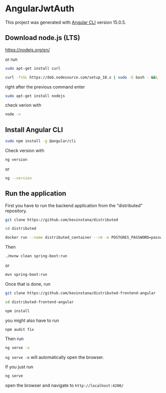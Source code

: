 # AngularJwtAuth

This project was generated with [Angular CLI](https://github.com/angular/angular-cli) version 15.0.5.

## Download node.js (LTS)

https://nodejs.org/en/  
  
or run  
  
```bash
sudo apt-get install curl
```
  
```bash
curl -fsSL https://deb.nodesource.com/setup_18.x | sudo -E bash - &&\
```
  
right after the previous command enter  
  
```bash
sudo apt-get install nodejs
```
  
check verion with  
  
```bash
node -v
```
  
## Install Angular CLI

```bash
sudo npm install -g @angular/cli
```
  
Check version with  
  
```bash
ng version
```
  
or  

```bash
ng --version
```
  
## Run the application

First you have to run the backend application from the "distributed" repository.  

```bash
git clone https://github.com/kevinstana/distributed
```

```bash
cd distributed
```

```bash
docker run --name distributed_container --rm -e POSTGRES_PASSWORD=password -e POSTGRES_DB=it21774_distributed -h localhost -p 5432:5432 -v "$(pwd)"/assets/db:/docker-entrypoint-initdb.d -v pgdata14:/var/lib/postgresql/data -d postgres:14
```  
  
Then  
  
```bash
./mvnw clean spring-boot:run
```  
  
or  
  
```bash
mvn spring-boot:run
```
  
Once that is done, run
  
```bash
git clone https://github.com/kevinstana/distributed-frontend-angular
```

```bash
cd distributed-frontend-angular
```
  
```bash
npm install
```
  
you might also have to run  
  
```bash
npm audit fix
```
  
Then run  

```bash
ng serve -o
```
  
`ng serve -o` will automatically open the browser.  
  
If you just run  
  
```bash
ng serve
```
  
open the browser and navigate to
`http://localhost:4200/`

